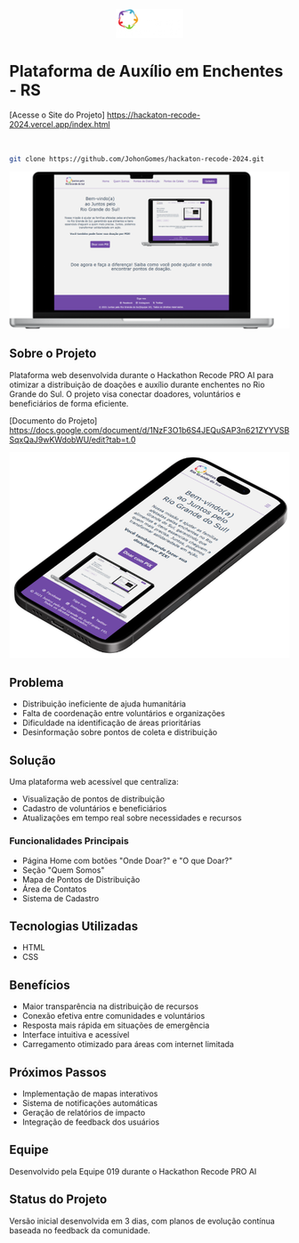 <p align="center">
  <img alt="Logo" src="images/logo-branco.png" width="120px">
</p>

# Plataforma de Auxílio em Enchentes - RS

[Acesse o Site do Projeto]
https://hackaton-recode-2024.vercel.app/index.html

<br />

```sh
git clone https://github.com/JohonGomes/hackaton-recode-2024.git
```

<p align="center">
  <img alt="Imagem Home" src="images/img-bem-vindos.png" width="800px">
</p>

## Sobre o Projeto

Plataforma web desenvolvida durante o Hackathon Recode PRO AI para otimizar a distribuição de doações e auxílio durante enchentes no Rio Grande do Sul. O projeto visa conectar doadores, voluntários e beneficiários de forma eficiente.

[Documento do Projeto]
https://docs.google.com/document/d/1NzF3O1b6S4JEQuSAP3n621ZYYVSBSqxQaJ9wKWdobWU/edit?tab=t.0

<p align="center">
  <img alt="Imagem Home" src="images/2.png" width="800px">
</p>

## Problema

- Distribuição ineficiente de ajuda humanitária
- Falta de coordenação entre voluntários e organizações
- Dificuldade na identificação de áreas prioritárias
- Desinformação sobre pontos de coleta e distribuição

## Solução

Uma plataforma web acessível que centraliza:

- Visualização de pontos de distribuição
- Cadastro de voluntários e beneficiários
- Atualizações em tempo real sobre necessidades e recursos

### Funcionalidades Principais

- Página Home com botões "Onde Doar?" e "O que Doar?"
- Seção "Quem Somos"
- Mapa de Pontos de Distribuição
- Área de Contatos
- Sistema de Cadastro

## Tecnologias Utilizadas

- HTML
- CSS

## Benefícios

- Maior transparência na distribuição de recursos
- Conexão efetiva entre comunidades e voluntários
- Resposta mais rápida em situações de emergência
- Interface intuitiva e acessível
- Carregamento otimizado para áreas com internet limitada

## Próximos Passos

- Implementação de mapas interativos
- Sistema de notificações automáticas
- Geração de relatórios de impacto
- Integração de feedback dos usuários

## Equipe

Desenvolvido pela Equipe 019 durante o Hackathon Recode PRO AI

## Status do Projeto

Versão inicial desenvolvida em 3 dias, com planos de evolução contínua baseada no feedback da comunidade.
